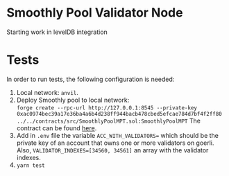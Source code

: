 # Smoothly Pool Validator Node

Starting work in levelDB integration

# Tests 

In order to run tests, the following configuration is needed:  
1. Local network: `anvil`.
2. Deploy Smoothly pool to local network:  
`forge create --rpc-url http://127.0.0.1:8545 --private-key 0xac0974bec39a17e36ba4a6b4d238ff944bacb478cbed5efcae784d7bf4f2ff80 ../../contracts/src/SmoothlyPoolMPT.sol:SmoothlyPoolMPT`
The contract can be found [here](https://github.com/Smoothly-Protocol/smoothly-contracts/blob/master/src/SmoothlyPoolMPT.sol).
3. Add in `.env` file the variable `ACC_WITH_VALIDATORS=` which should be the private key of an account
that owns one or more validators on goerli. Also, `VALIDATOR_INDEXES=[34560, 34561]` an array with the 
validator indexes.
4. `yarn test`
